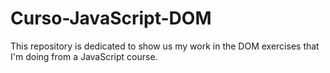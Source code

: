 # Curso-JavaScript-DOM
This repository is dedicated to show us my work in the DOM exercises that I'm doing from a JavaScript course. 
